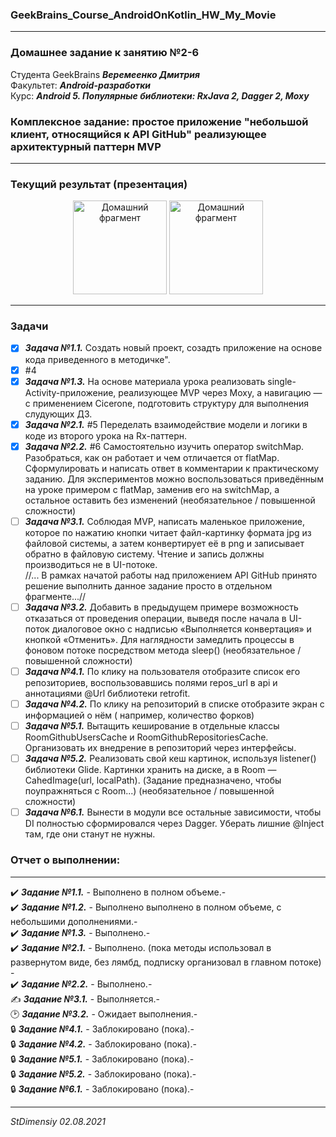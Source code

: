 ### GeekBrains_Course_AndroidOnKotlin_HW_My_Movie
---

### Домашнее задание к занятию №2-6

Студента GeekBrains ***Веремеенко Дмитрия***    
Факультет: ***Android-разработки***    
Курс: ***Android 5. Популярные библиотеки: RxJava 2, Dagger 2, Moxy***
### Комплексное задание: простое приложение "небольшой клиент, относящийся к API GitHub" реализующее архитектурный паттерн MVP
---    

### Текущий результат (презентация)
<p align="center">
  <img src="https://github.com/stdimensiy/GeekBrains_Course_Popular_libraries_HW_My_GIT_API_App/blob/master/snapshots/MyGit_1.jpg" width="150" title="Домашний фрагмент">
  <img src="https://github.com/stdimensiy/GeekBrains_Course_Popular_libraries_HW_My_GIT_API_App/blob/master/snapshots/MyGit_userInfo.jpg" width="150" title="Домашний фрагмент">

</p>    

---

### Задачи
- [X] ***Задача №1.1.***    Создать новый проект, созадть приложение на основе кода приведенного в
  методичке".
- [x] #4
- [X] ***Задача №1.3.***    На основе материала урока реализовать single-Activity-приложение,
  реализующее MVP через Moxy, а навигацию — с применением Cicerone, подготовить структуру для
  выполнения слудующих ДЗ.
- [X] ***Задача №2.1.***  #5  Переделать взаимодействие модели и логики в коде из второго урока на
  Rx-паттерн.
- [X] ***Задача №2.2.***  #6  Самостоятельно изучить оператор switchMap. Разобраться, как он работает
  и чем отличается от flatMap. Сформулировать и написать ответ в комментарии к практическому
  заданию. Для экспериментов можно воспользоваться приведённым на уроке примером с flatMap, заменив
  его на switchMap, а остальное оставить без изменений (необязательное / повышенной сложности)
- [ ] ***Задача №3.1.***    Соблюдая MVP, написать маленькое приложение, которое по нажатию кнопки
  читает файл-картинку формата jpg из файловой системы, а затем конвертирует её в png и записывает
  обратно в файловую систему. Чтение и запись должны производиться не в UI-потоке.    
  //... В рамках начатой работы над приложением API GitHub принято решение выполнить данное задание
  просто в отдельном фрагменте...//    
- [ ] ***Задача №3.2.***    Добавить в предыдущем примере возможность отказаться от проведения
  операции, выведя после начала в UI-поток диалоговое окно с надписью «Выполняется конвертация» и
  кнопкой «Отменить». Для наглядности замедлить процессы в фоновом потоке посредством метода
  sleep() (необязательное / повышенной сложности)    
- [ ] ***Задача №4.1.***    По клику на пользователя отобразите список его репозиториев,
  воспользовавшись полями repos_url в api и аннотациями @Url библиотеки retrofit.    
- [ ] ***Задача №4.2.***    По клику на репозиторий в списке отобразите экран с информацией о нём (
  например, количество форков)    
- [ ] ***Задача №5.1.***    Вытащить кеширование в отдельные классы RoomGithubUsersCache и
  RoomGithubRepositoriesCache. Организовать их внедрение в репозиторий через интерфейсы.    
- [ ] ***Задача №5.2.***    Реализовать свой кеш картинок, используя listener() библиотеки Glide.
  Картинки хранить на диске, а в Room — CahedImage(url, localPath). (Задание предназначено, чтобы
  поупражняться с Room...) (необязательное / повышенной сложности)    
- [ ] ***Задача №6.1.***    Вынести в модули все остальные зависимости, чтобы DI полностью
  сформировался через Dagger. Уберать лишние @Inject там, где они станут не нужны.    

### Отчет о выполнении:
---    
:heavy_check_mark: ***Задание №1.1.*** - Выполнено в полном объеме.-    
:heavy_check_mark: ***Задание №1.2.*** - Выполнено выполнено в полном объеме, с небольшими
дополнениями.-    
:heavy_check_mark: ***Задание №1.3.*** - Выполнено.-    
:heavy_check_mark: ***Задание №2.1.*** - Выполнено. (пока методы использовал в развернутом виде, без
лямбд, подписку организовал в главном потоке) -    
:heavy_check_mark: ***Задание №2.2.*** - Выполнено.-    
:writing_hand: ***Задание №3.1.*** - Выполняется.-    
:clock2: ***Задание №3.2.*** - Ожидает выполнения.-    
:lock: ***Задание №4.1.*** - Заблокировано (пока).-    
:lock: ***Задание №4.2.*** - Заблокировано (пока).-    
:lock: ***Задание №5.1.*** - Заблокировано (пока).-    
:lock: ***Задание №5.2.*** - Заблокировано (пока).-    
:lock: ***Задание №6.1.*** - Заблокировано (пока).-

---   

*StDimensiy 02.08.2021*

